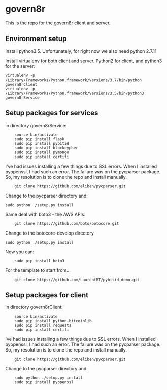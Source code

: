 # govern8r

This is the repo for the govern8r client and server.

## Environment setup

Install python3.5. Unfortunately, for right now we also need python 2.7.11

Install virtualenv for both client and server. Python2 for client, and python3 for the server:
```
virtualenv -p /Library/Frameworks/Python.framework/Versions/3.7/bin/python govern8rClient
virtualenv -p /Library/Frameworks/Python.framework/Versions/3.5/bin/python3 govern8rService
```

## Setup packages for services

in directory govern8rService:
```
	source bin/activate
	sudo pip install flask
	sudo pip install pybitid
	sudo pip install blockcypher
	sudo pip install pymongo
	sudo pip install certifi
```

I've had issues installing a few things due to SSL errors. When I installed pyopenssl, I had such an error. The failure was on the pycparser package. So, my resolution is to clone the repo and install manually.
```
	git clone https://github.com/eliben/pycparser.git
```
	
Change to the pycparser directory and:
```
sudo python ./setup.py install
```
	
Same deal with boto3 - the AWS APIs.
```
	git clone https://github.com/boto/botocore.git
```

Change to the botocore-develop directory
```
sudo python ./setup.py install
```

Now you can:
```
	sudo pip install boto3
```	

For the template to start from...
```
	git clone https://github.com/LaurentMT/pybitid_demo.git
```

## Setup packages for client


in directory govern8rClient:
```
	source bin/activate
	sudo pip install python-bitcoinlib
	sudo pip install requests
	sudo pip install certifi

```

've had issues installing a few things due to SSL errors. When I installed pyopenssl, I had such an error. The failure was on the pycparser package. So, my resolution is to clone the repo and install manually.
```
	git clone https://github.com/eliben/pycparser.git
```
	
Change to the pycparser directory and:
```
	sudo python ./setup.py install
	sudo pip install pyopenssl
```

